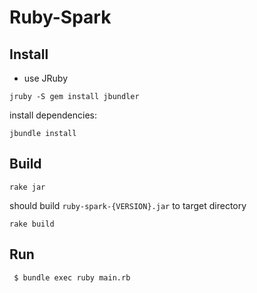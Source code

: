# Ruby-Spark

## Install

* use JRuby

```
jruby -S gem install jbundler
```

install dependencies:

```
jbundle install
```

## Build

```
rake jar
```

should build `ruby-spark-{VERSION}.jar` to target directory
```
rake build
```

## Run

```
 $ bundle exec ruby main.rb
```
